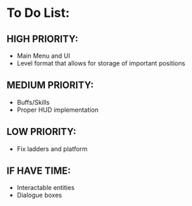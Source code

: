 # To Do List: #

## HIGH PRIORITY: ##
* Main Menu and UI
* Level format that allows for storage of important positions

## MEDIUM PRIORITY: ##
* Buffs/Skills
* Proper HUD implementation

## LOW PRIORITY: ##
* Fix ladders and platform

## IF HAVE TIME: ##
* Interactable entities
* Dialogue boxes